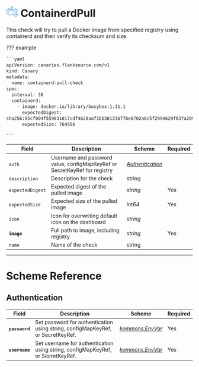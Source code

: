 # <img src='https://raw.githubusercontent.com/flanksource/flanksource-ui/main/src/icons/containerdPull.svg' style='height: 32px'/> ContainerdPull

This check will try to pull a Docker image from specified registry using containerd and then verify its checksum and size.

??? example

    ```yaml
    apiVersion: canaries.flanksource.com/v1
    kind: Canary
    metadata:
      name: containerd-pull-check
    spec:
      interval: 30
      containerd:
        - image: docker.io/library/busybox:1.31.1
          expectedDigest: sha256:95cf004f559831017cdf4628aaf1bb30133677be8702a8c5f2994629f637a209
          expectedSize: 764556

    ```

| Field            | Description                                                               | Scheme                              | Required |
| ---------------- | ------------------------------------------------------------------------- | ----------------------------------- | -------- |
| `auth`           | Username and password value, configMapKeyRef or SecretKeyRef for registry | [_Authentication_](#authentication) |          |
| `description`    | Description for the check                                                 | string                              |          |
| `expectedDigest` | Expected digest of the pulled image                                       | _string_                            | Yes      |
| `expectedSize`   | Expected size of the pulled image                                         | _int64_                             | Yes      |
| `icon`           | Icon for overwriting default icon on the dashboard                        | _string_                            |          |
| **`image`**      | Full path to image, including registry                                    | _string_                            | Yes      |
| `name`           | Name of the check                                                         | string                              |          |

---

# Scheme Reference

## Authentication

| Field          | Description                                                                     | Scheme                                                                       | Required |
| -------------- | ------------------------------------------------------------------------------- | ---------------------------------------------------------------------------- | -------- |
| **`password`** | Set password for authentication using string, configMapKeyRef, or SecretKeyRef. | [_kommons.EnvVar_](https://pkg.go.dev/github.com/flanksource/kommons#EnvVar) | Yes      |
| **`username`** | Set username for authentication using string, configMapKeyRef, or SecretKeyRef. | [_kommons.EnvVar_](https://pkg.go.dev/github.com/flanksource/kommons#EnvVar) | Yes      |
